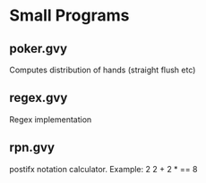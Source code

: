 # Small Programs

## poker.gvy
Computes distribution of hands (straight flush etc)

## regex.gvy
Regex implementation

## rpn.gvy
postifx notation calculator. Example: 2 2 + 2 * == 8
